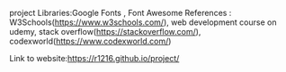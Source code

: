 project
Libraries:Google Fonts , Font Awesome
  References : W3Schools(https://www.w3schools.com/), web development course on udemy, stack overflow(https://stackoverflow.com/),
             codexworld(https://www.codexworld.com/)
             
  Link to website:https://r1216.github.io/project/
